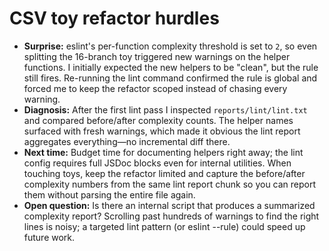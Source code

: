 # CSV toy refactor hurdles

- **Surprise:** eslint's per-function complexity threshold is set to `2`, so even splitting the 16-branch toy triggered new warnings on the helper functions. I initially expected the new helpers to be "clean", but the rule still fires. Re-running the lint command confirmed the rule is global and forced me to keep the refactor scoped instead of chasing every warning.
- **Diagnosis:** After the first lint pass I inspected `reports/lint/lint.txt` and compared before/after complexity counts. The helper names surfaced with fresh warnings, which made it obvious the lint report aggregates everything—no incremental diff there.
- **Next time:** Budget time for documenting helpers right away; the lint config requires full JSDoc blocks even for internal utilities. When touching toys, keep the refactor limited and capture the before/after complexity numbers from the same lint report chunk so you can report them without parsing the entire file again.
- **Open question:** Is there an internal script that produces a summarized complexity report? Scrolling past hundreds of warnings to find the right lines is noisy; a targeted lint pattern (or eslint --rule) could speed up future work.
